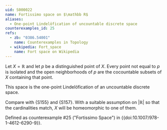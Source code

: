 ```yaml
---
uid: S000022
name: Fortissimo space on $\mathbb R$
aliases:
  - One-point Lindelöfication of uncountable discrete space
counterexamples_id: 25
refs:
  - zb: "0386.54001" 
    name: Counterexamples in Topology
  - wikipedia: Fort_space
    name: Fort space on Wikipedia
---
```


Let $X=\mathbb R$ and let $p$ be a distinguished point of $X$.
Every point not equal to $p$ is isolated and the open neighborhoods of $p$ are the cocountable subsets of $X$ containing that point.

This space is the one-point Lindelöfication of an uncountable discrete space.

Compare with {S155} and {S157}.
With a suitable assumption on $|\mathbb R|$ so that the cardinalities match, $X$ will be homeomorphic to one of them.

Defined as counterexample #25 ("Fortissimo Space")
in {{doi:10.1007/978-1-4612-6290-9}}.

